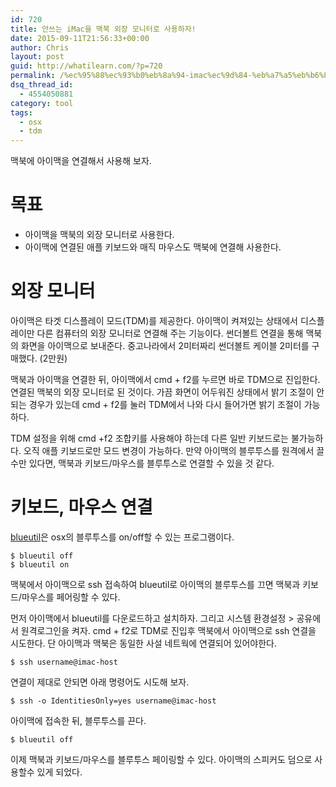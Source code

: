 ```yaml
---
id: 720
title: 안쓰는 iMac을 맥북 외장 모니터로 사용하자!
date: 2015-09-11T21:56:33+00:00
author: Chris
layout: post
guid: http://whatilearn.com/?p=720
permalink: /%ec%95%88%ec%93%b0%eb%8a%94-imac%ec%9d%84-%eb%a7%a5%eb%b6%81-%ec%99%b8%ec%9e%a5-%eb%aa%a8%eb%8b%88%ed%84%b0%eb%a1%9c-%ec%82%ac%ec%9a%a9%ed%95%98%ec%9e%90/
dsq_thread_id:
  - 4554050881
category: tool
tags:
  - osx
  - tdm
---
```

맥북에 아이맥을 연결해서 사용해 보자.

<h1>목표</h1>

<ul>
<li>아이맥을 맥북의 외장 모니터로 사용한다.</li>
<li>아이맥에 연결된 애플 키보드와 매직 마우스도 맥북에 연결해 사용한다.</li>
</ul>

<h1>외장 모니터</h1>

아이맥은 타겟 디스플레이 모드(TDM)를 제공한다. 아이맥이 켜져있는 상태에서 디스플레이만 다른 컴퓨터의 외장 모니터로 연결해 주는 기능이다. 썬더볼트 연결을 통해 맥북의 화면을 아이맥으로 보내준다. 중고나라에서 2미터짜리 썬더볼트 케이블 2미터를 구매했다. (2만원)

맥북과 아이맥을 연결한 뒤, 아이맥에서 cmd + f2를 누르면 바로 TDM으로 진입한다. 연결된 맥북의 외장 모니터로 된 것이다. 가끔 화면이 어두워진 상태에서 밝기 조절이 안되는 경우가 있는데 cmd + f2를 눌러 TDM에서 나와 다시 들어가면 밝기 조절이 가능하다.

TDM 설정을 위해 cmd +f2 조합키를 사용해야 하는데 다른 일반 키보드로는 불가능하다. 오직 애플 키보드로만 모드 변경이 가능하다. 만약 아이맥의 블루투스를 원격에서 끌수만 있다면, 맥북과 키보드/마우스를 블루투스로 연결할 수 있을 것 같다.

<h1>키보드, 마우스 연결</h1>

<a href="http://www.frederikseiffert.de/blueutil/">blueutil</a>은 osx의 블루투스를 on/off할 수 있는 프로그램이다.

<pre><code>$ blueutil off
$ blueutil on
</code></pre>

맥북에서 아이맥으로 ssh 접속하여 blueutil로 아이맥의 블루투스를 끄면 맥북과 키보드/마우스를 페어링할 수 있다.

먼저 아이맥에서 blueutil를 다운로드하고 설치하자. 그리고 시스템 환경설정 > 공유에서 원격로그인을 켜자. cmd + f2로 TDM로 진입후 맥북에서 아이맥으로 ssh 연결을 시도한다. 단 아이맥과 맥북은 동일한 사설 네트웍에 연결되어 있어야한다.

<pre><code>$ ssh username@imac-host 
</code></pre>

연결이 제대로 안되면 아래 명령어도 시도해 보자.

<pre><code>$ ssh -o IdentitiesOnly=yes username@imac-host 
</code></pre>

아이맥에 접속한 뒤, 블루투스를 끈다.

<pre><code>$ blueutil off
</code></pre>

이제 맥북과 키보드/마우스를 블루투스 페이링할 수 있다. 아이맥의 스피커도 덤으로 사용할수 있게 되었다.